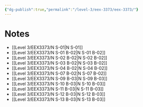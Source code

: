 ```yaml
---
{"dg-publish":true,"permalink":"/level-3/eex-3373/eex-3373/"}
---
```


# Notes
- [[Level 3/EEX3373/N S-01\|N S-01]]
- [[Level 3/EEX3373/N S-01 B-02\|N S-01 B-02]]
- [[Level 3/EEX3373/N S-02 B-02\|N S-02 B-02]]
- [[Level 3/EEX3373/N S-03 B-02\|N S-03 B-02]]
- [[Level 3/EEX3373/N S-04 B-02\|N S-04 B-02]]
- [[Level 3/EEX3373/N S-07 B-02\|N S-07 B-02]]
- [[Level 3/EEX3373/N S-09 B-03\|N S-09 B-03]]
- [[Level 3/EEX3373/N S-10 B-03\|N S-10 B-03]]
- [[Level 3/EEX3373/N S-11 B-03\|N S-11 B-03]]
- [[Level 3/EEX3373/N S-12 B-03\|N S-12 B-03]]
- [[Level 3/EEX3373/N S-13 B-03\|N S-13 B-03]]


